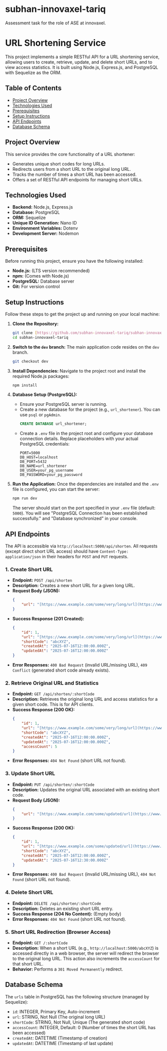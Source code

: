 # subhan-innovaxel-tariq

Assessment task for the role of ASE at innovaxel.

# URL Shortening Service

This project implements a simple RESTful API for a URL shortening service, allowing users to create, retrieve, update, and delete short URLs, and to view access statistics. It is built using Node.js, Express.js, and PostgreSQL with Sequelize as the ORM.

## Table of Contents

- [Project Overview](#project-overview)
- [Technologies Used](#technologies-used)
- [Prerequisites](#prerequisites)
- [Setup Instructions](#setup-instructions)
- [API Endpoints](#api-endpoints)
- [Database Schema](#database-schema)

## Project Overview

This service provides the core functionality of a URL shortener:
- Generates unique short codes for long URLs.
- Redirects users from a short URL to the original long URL.
- Tracks the number of times a short URL has been accessed.
- Offers a set of RESTful API endpoints for managing short URLs.

## Technologies Used

* **Backend:** Node.js, Express.js
* **Database:** PostgreSQL
* **ORM:** Sequelize
* **Unique ID Generation:** Nano ID
* **Environment Variables:** Dotenv
* **Development Server:** Nodemon

## Prerequisites

Before running this project, ensure you have the following installed:

* **Node.js:** (LTS version recommended)
* **npm:** (Comes with Node.js)
* **PostgreSQL:** Database server
* **Git:** For version control

## Setup Instructions

Follow these steps to get the project up and running on your local machine:

1.  **Clone the Repository:**
    ```bash
    git clone [https://github.com/subhan-innovaxel-tariq/subhan-innovaxel-tariq.git](https://github.com/subhan-innovaxel-tariq/subhan-innovaxel-tariq.git) # Replace with your actual repo URL if different
    cd subhan-innovaxel-tariq
    ```

2.  **Switch to the `dev` branch:**
    The main application code resides on the `dev` branch.
    ```bash
    git checkout dev
    ```

3.  **Install Dependencies:**
    Navigate to the project root and install the required Node.js packages:
    ```bash
    npm install
    ```

4.  **Database Setup (PostgreSQL):**
    * Ensure your PostgreSQL server is running.
    * Create a new database for the project (e.g., `url_shortener`). You can use `psql` or `pgAdmin`.
        ```sql
        CREATE DATABASE url_shortener;
        ```
    * Create a `.env` file in the project root and configure your database connection details. Replace placeholders with your actual PostgreSQL credentials:
        ```
        PORT=5000
        DB_HOST=localhost
        DB_PORT=5432
        DB_NAME=url_shortener
        DB_USER=your_pg_username
        DB_PASSWORD=your_pg_password
        ```

5.  **Run the Application:**
    Once the dependencies are installed and the `.env` file is configured, you can start the server:
    ```bash
    npm run dev
    ```
    The server should start on the port specified in your `.env` file (default: `5000`). You will see "PostgreSQL Connection has been established successfully." and "Database synchronized" in your console.

## API Endpoints

The API is accessible via `http://localhost:5000/api/shorten`. All requests (except direct short URL access) should have `Content-Type: application/json` in their headers for `POST` and `PUT` requests.

### 1. Create Short URL

* **Endpoint:** `POST /api/shorten`
* **Description:** Creates a new short URL for a given long URL.
* **Request Body (JSON):**
    ```json
    {
        "url": "[https://www.example.com/some/very/long/url](https://www.example.com/some/very/long/url)"
    }
    ```
* **Success Response (201 Created):**
    ```json
    {
        "id": 1,
        "url": "[https://www.example.com/some/very/long/url](https://www.example.com/some/very/long/url)",
        "shortCode": "abcXYZ",
        "createdAt": "2025-07-16T12:00:00.000Z",
        "updatedAt": "2025-07-16T12:00:00.000Z"
    }
    ```
* **Error Responses:** `400 Bad Request` (invalid URL/missing URL), `409 Conflict` (generated short code already exists).

### 2. Retrieve Original URL and Statistics

* **Endpoint:** `GET /api/shorten/:shortCode`
* **Description:** Retrieves the original long URL and access statistics for a given short code. This is for API clients.
* **Success Response (200 OK):**
    ```json
    {
        "id": 1,
        "url": "[https://www.example.com/some/very/long/url](https://www.example.com/some/very/long/url)",
        "shortCode": "abcXYZ",
        "createdAt": "2025-07-16T12:00:00.000Z",
        "updatedAt": "2025-07-16T12:00:00.000Z",
        "accessCount": 5
    }
    ```
* **Error Responses:** `404 Not Found` (short URL not found).

### 3. Update Short URL

* **Endpoint:** `PUT /api/shorten/:shortCode`
* **Description:** Updates the original URL associated with an existing short code.
* **Request Body (JSON):**
    ```json
    {
        "url": "[https://www.example.com/some/updated/url](https://www.example.com/some/updated/url)"
    }
    ```
* **Success Response (200 OK):**
    ```json
    {
        "id": 1,
        "url": "[https://www.example.com/some/updated/url](https://www.example.com/some/updated/url)",
        "shortCode": "abcXYZ",
        "createdAt": "2025-07-16T12:00:00.000Z",
        "updatedAt": "2025-07-16T12:30:00.000Z"
    }
    ```
* **Error Responses:** `400 Bad Request` (invalid URL/missing URL), `404 Not Found` (short URL not found).

### 4. Delete Short URL

* **Endpoint:** `DELETE /api/shorten/:shortCode`
* **Description:** Deletes an existing short URL entry.
* **Success Response (204 No Content):** (Empty body)
* **Error Responses:** `404 Not Found` (short URL not found).

### 5. Short URL Redirection (Browser Access)

* **Endpoint:** `GET /:shortCode`
* **Description:** When a short URL (e.g., `http://localhost:5000/abcXYZ`) is accessed directly in a web browser, the server will redirect the browser to the original long URL. This action also increments the `accessCount` for that short URL.
* **Behavior:** Performs a `301 Moved Permanently` redirect.

## Database Schema

The `urls` table in PostgreSQL has the following structure (managed by Sequelize):

* `id`: INTEGER, Primary Key, Auto-increment
* `url`: STRING, Not Null (The original long URL)
* `shortCode`: STRING, Not Null, Unique (The generated short code)
* `accessCount`: INTEGER, Default: 0 (Number of times the short URL has been accessed)
* `createdAt`: DATETIME (Timestamp of creation)
* `updatedAt`: DATETIME (Timestamp of last update)
